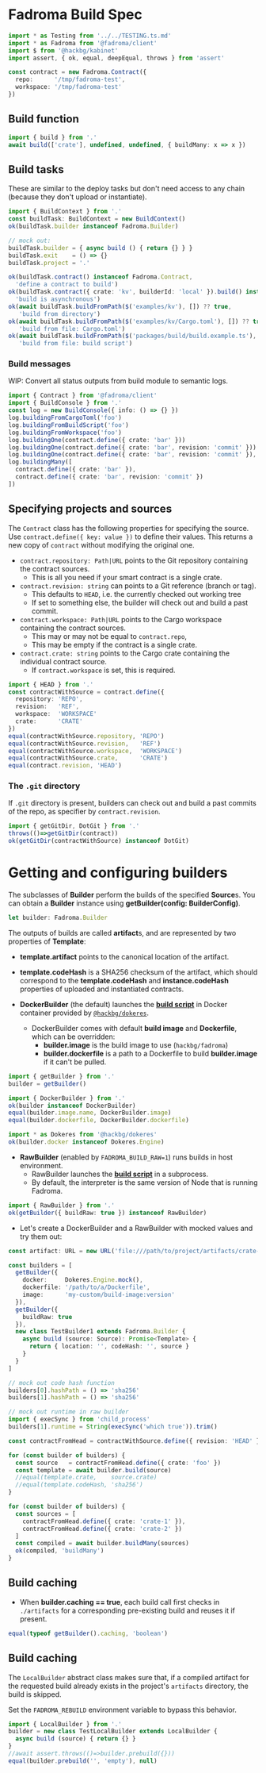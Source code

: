 # Fadroma Build Spec

```typescript
import * as Testing from '../../TESTING.ts.md'
import * as Fadroma from '@fadroma/client'
import $ from '@hackbg/kabinet'
import assert, { ok, equal, deepEqual, throws } from 'assert'

const contract = new Fadroma.Contract({
  repo:      '/tmp/fadroma-test',
  workspace: '/tmp/fadroma-test'
})
```

## Build function

```typescript
import { build } from '.'
await build(['crate'], undefined, undefined, { buildMany: x => x })
```

## Build tasks

These are similar to the deploy tasks but don't need access to any chain
(because they don't upload or instantiate).

```typescript
import { BuildContext } from '.'
const buildTask: BuildContext = new BuildContext()
ok(buildTask.builder instanceof Fadroma.Builder)

// mock out:
buildTask.builder = { async build () { return {} } }
buildTask.exit    = () => {}
buildTask.project = '.'

ok(buildTask.contract() instanceof Fadroma.Contract,
  'define a contract to build')
ok(buildTask.contract({ crate: 'kv', builderId: 'local' }).build() instanceof Promise,
  'build is asynchronous')
ok(await buildTask.buildFromPath($('examples/kv'), []) ?? true,
   'build from directory')
ok(await buildTask.buildFromPath($('examples/kv/Cargo.toml'), []) ?? true,
   'build from file: Cargo.toml')
ok(await buildTask.buildFromPath($('packages/build/build.example.ts'), ['kv']) ?? true,
   'build from file: build script')
```

### Build messages

WIP: Convert all status outputs from build module to semantic logs.

```typescript
import { Contract } from '@fadroma/client'
import { BuildConsole } from '.'
const log = new BuildConsole({ info: () => {} })
log.buildingFromCargoToml('foo')
log.buildingFromBuildScript('foo')
log.buildingFromWorkspace('foo')
log.buildingOne(contract.define({ crate: 'bar' }))
log.buildingOne(contract.define({ crate: 'bar', revision: 'commit' }))
log.buildingOne(contract.define({ crate: 'bar', revision: 'commit' }), contract)
log.buildingMany([
  contract.define({ crate: 'bar' }),
  contract.define({ crate: 'bar', revision: 'commit' })
])
```

## Specifying projects and sources

The `Contract` class has the following properties for specifying the source.
Use `contract.define({ key: value })` to define their values.
This returns a new copy of `contract` without modifying the original one.

* `contract.repository: Path|URL` points to the Git repository containing the contract sources.
  * This is all you need if your smart contract is a single crate.
* `contract.revision: string` can points to a Git reference (branch or tag).
  * This defaults to `HEAD`, i.e. the currently checked out working tree
  * If set to something else, the builder will check out and build a past commit.
* `contract.workspace: Path|URL` points to the Cargo workspace containing the contract sources.
  * This may or may not be equal to `contract.repo`,
  * This may be empty if the contract is a single crate.
* `contract.crate: string` points to the Cargo crate containing the individual contract source.
  * If `contract.workspace` is set, this is required.

```typescript
import { HEAD } from '.'
const contractWithSource = contract.define({
  repository: 'REPO',
  revision:   'REF',
  workspace:  'WORKSPACE'
  crate:      'CRATE'
})
equal(contractWithSource.repository, 'REPO')
equal(contractWithSource.revision,   'REF')
equal(contractWithSource.workspace,  'WORKSPACE')
equal(contractWithSource.crate,      'CRATE')
equal(contract.revision, 'HEAD')
```

### The `.git` directory

If `.git` directory is present, builders can check out and build a past commits of the repo,
as specifier by `contract.revision`.

```typescript
import { getGitDir, DotGit } from '.'
throws(()=>getGitDir(contract))
ok(getGitDir(contractWithSource) instanceof DotGit)
```

# Getting and configuring builders

The subclasses of **Builder** perform the builds of the specified **Source**s.
You can obtain a **Builder** instance using **getBuilder(config: BuilderConfig)**.

```typescript
let builder: Fadroma.Builder
```

The outputs of builds are called **artifact**s, and are represented by two properties
of **Template**:
  * **template.artifact** points to the canonical location of the artifact.
  * **template.codeHash** is a SHA256 checksum of the artifact, which should correspond
    to the **template.codeHash** and **instance.codeHash** properties of uploaded and
    instantiated contracts.

* **DockerBuilder** (the default) launches the [**build script**](./build.impl.mjs)
  in Docker container provided by [`@hackbg/dokeres`](https://www.npmjs.com/package/@hackbg/dokeres).
  * DockerBuilder comes with default **build image** and **Dockerfile**,
    which can be overridden:
    * **builder.image** is the build image to use (`hackbg/fadroma`)
    * **builder.dockerfile** is a path to a Dockerfile to build **builder.image** if it can't be pulled.

```typescript
import { getBuilder } from '.'
builder = getBuilder()

import { DockerBuilder } from '.'
ok(builder instanceof DockerBuilder)
equal(builder.image.name, DockerBuilder.image)
equal(builder.dockerfile, DockerBuilder.dockerfile)

import * as Dokeres from '@hackbg/dokeres'
ok(builder.docker instanceof Dokeres.Engine)
```

* **RawBuilder** (enabled by `FADROMA_BUILD_RAW=1`) runs builds in host environment.
  * RawBuilder launches the [**build script**](./build.impl.mjs) in a subprocess.
  * By default, the interpreter is the same version of Node that is running Fadroma.

```typescript
import { RawBuilder } from '.'
ok(getBuilder({ buildRaw: true }) instanceof RawBuilder)
```

* Let's create a DockerBuilder and a RawBuilder with mocked values and try them out:

```typescript
const artifact: URL = new URL('file:///path/to/project/artifacts/crate-1@HEAD.wasm')

const builders = [
  getBuilder({
    docker:     Dokeres.Engine.mock(),
    dockerfile: '/path/to/a/Dockerfile',
    image:      'my-custom/build-image:version'
  }),
  getBuilder({
    buildRaw: true
  }),
  new class TestBuilder1 extends Fadroma.Builder {
    async build (source: Source): Promise<Template> {
      return { location: '', codeHash: '', source }
    }
  }
]

// mock out code hash function
builders[0].hashPath = () => 'sha256'
builders[1].hashPath = () => 'sha256'

// mock out runtime in raw builder
import { execSync } from 'child_process'
builders[1].runtime = String(execSync('which true')).trim()

const contractFromHead = contractWithSource.define({ revision: 'HEAD' })

for (const builder of builders) {
  const source   = contractFromHead.define({ crate: 'foo' })
  const template = await builder.build(source)
  //equal(template.crate,    source.crate)
  //equal(template.codeHash, 'sha256')
}

for (const builder of builders) {
  const sources = [
    contractFromHead.define({ crate: 'crate-1' }),
    contractFromHead.define({ crate: 'crate-2' })
  ]
  const compiled = await builder.buildMany(sources)
  ok(compiled, 'buildMany')
}
```

## Build caching

* When **builder.caching == true**, each build call first checks in `./artifacts`
  for a corresponding pre-existing build and reuses it if present.

```typescript
equal(typeof getBuilder().caching, 'boolean')
```

## Build caching

The `LocalBuilder` abstract class makes sure that,
if a compiled artifact for the requested build
already exists in the project's `artifacts` directory,
the build is skipped.

Set the `FADROMA_REBUILD` environment variable to bypass this behavior.

```typescript
import { LocalBuilder } from '.'
builder = new class TestLocalBuilder extends LocalBuilder {
  async build (source) { return {} }
}
//await assert.throws(()=>builder.prebuild({}))
equal(builder.prebuild('', 'empty'), null)
```
